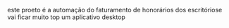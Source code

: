 este proeto é a automação do faturamento de honorários dos escritóriose vai ficar muito top
um aplicativo desktop
